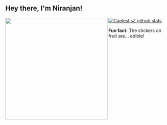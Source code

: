 <h2>Hey there, I'm Niranjan! </h2>

<img align="left" src='https://64.media.tumblr.com/8de9e4d31a132f7617ecc05e6a0f8807/tumblr_nd048m6QFH1tqptlzo1_500.gifv' width="320">

[![CaelestisZ github stats](https://github-readme-stats.vercel.app/api?username=CaelestisZ)](https://github.com/CaelestisZ)

<b>Fun fact:</b> The stickers on fruit are… edible!
